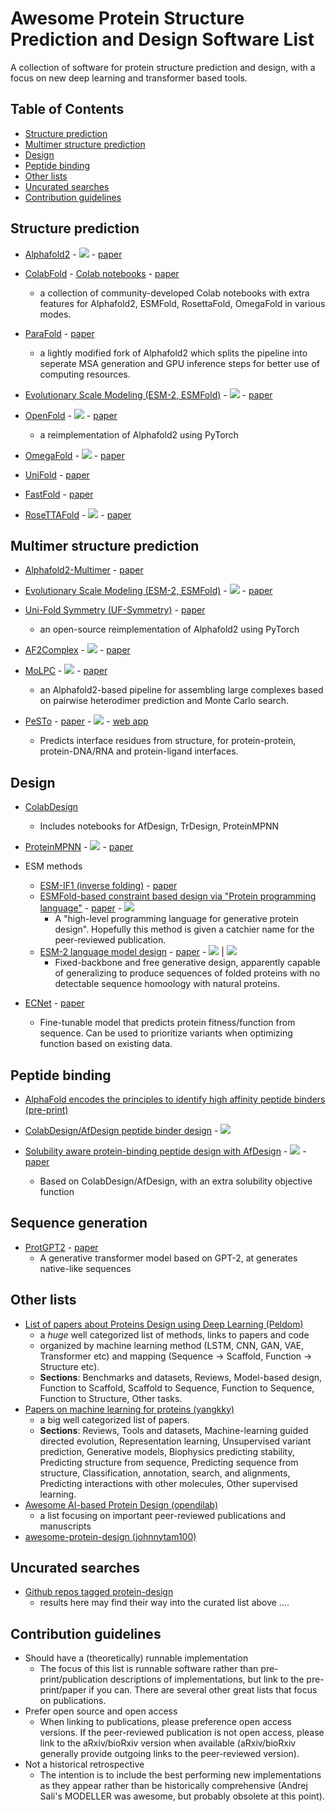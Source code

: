 # Awesome Protein Structure Prediction and Design Software List

A collection of software for protein structure prediction and design, with a focus on new deep learning and transformer based tools.

## Table of Contents

- [Structure prediction](#structure-prediction)
- [Multimer structure prediction](#multimer-structure-prediction)
- [Design](#design)
- [Peptide binding](#peptide-binding)
- [Other lists](#other-lists)
- [Uncurated searches](#uncurated-searches)
- [Contribution guidelines](#contribution-guidelines)

## Structure prediction

- [Alphafold2](https://github.com/deepmind/alphafold) - [<img src="https://colab.research.google.com/assets/colab-badge.svg">](https://colab.research.google.com/github/deepmind/alphafold/blob/main/notebooks/AlphaFold.ipynb) - [paper](https://doi.org/10.1038/s41586-021-03819-2)

- [ColabFold](https://github.com/sokrypton/ColabFold) - [Colab notebooks](https://github.com/sokrypton/ColabFold#making-protein-folding-accessible-to-all-via-google-colab) - [paper](https://doi.org/10.5281/zenodo.5123296) 
  - a collection of community-developed Colab notebooks with extra features for Alphafold2, ESMFold, RosettaFold, OmegaFold in various modes.

- [ParaFold](https://github.com/Zuricho/ParallelFold) - [paper](https://arxiv.org/abs/2111.06340) 
  - a lightly modified fork of Alphafold2 which splits the pipeline into seperate MSA generation and GPU inference steps for better use of computing resources.

- [Evolutionary Scale Modeling (ESM-2, ESMFold)](https://github.com/facebookresearch/esm) - [<img src="https://colab.research.google.com/assets/colab-badge.svg">](https://colab.research.google.com/github/sokrypton/ColabFold/blob/main/ESMFold.ipynb) - [paper](https://www.science.org/doi/abs/10.1126/science.ade2574)

- [OpenFold](https://github.com/aqlaboratory/openfold) - [<img src="https://colab.research.google.com/assets/colab-badge.svg">](https://colab.research.google.com/github/aqlaboratory/openfold/blob/main/notebooks/OpenFold.ipynb) - [paper](https://www.biorxiv.org/content/10.1101/2022.11.20.517210) 
  - a reimplementation of Alphafold2 using PyTorch

- [OmegaFold](https://github.com/HeliXonProtein/OmegaFold) - [<img src="https://colab.research.google.com/assets/colab-badge.svg">](https://colab.research.google.com/github/sokrypton/ColabFold/blob/main/beta/omegafold.ipynb) - [paper](https://www.biorxiv.org/content/10.1101/2022.07.21.500999v1)

- [UniFold](https://github.com/dptech-corp/Uni-Fold) - [paper](https://doi.org/10.1101/2022.08.04.502811)

- [FastFold](https://github.com/hpcaitech/FastFold) - [paper](https://arxiv.org/abs/2203.00854)

- [RoseTTAFold](https://github.com/RosettaCommons/RoseTTAFold) - [<img src="https://colab.research.google.com/assets/colab-badge.svg">](https://colab.research.google.com/github/sokrypton/ColabFold/blob/main/RoseTTAFold.ipynb) - [paper](https://www.science.org/doi/10.1126/science.abj8754)

## Multimer structure prediction

- [Alphafold2-Multimer](https://github.com/deepmind/alphafold) - [paper](https://www.biorxiv.org/content/10.1101/2021.10.04.463034v1)

- [Evolutionary Scale Modeling (ESM-2, ESMFold)](https://github.com/facebookresearch/esm) - [<img src="https://colab.research.google.com/assets/colab-badge.svg">](https://colab.research.google.com/github/sokrypton/ColabFold/blob/main/ESMFold.ipynb) - [paper](https://www.science.org/doi/abs/10.1126/science.ade2574)

- [Uni-Fold Symmetry (UF-Symmetry)](https://github.com/dptech-corp/Uni-Fold) - [paper](https://doi.org/10.1101/2022.08.30.505833) 
  - an open-source reimplementation of Alphafold2 using PyTorch

- [AF2Complex](https://github.com/FreshAirTonight/af2complex) -  [<img src="https://colab.research.google.com/assets/colab-badge.svg">](https://colab.research.google.com/github/FreshAirTonight/af2complex/blob/main/notebook/AF2Complex_notebook.ipynb) - [paper](https://www.nature.com/articles/s41467-022-29394-2)

- [MoLPC](https://github.com/patrickbryant1/MoLPC) - [<img src="https://colab.research.google.com/assets/colab-badge.svg">](https://colab.research.google.com/github/patrickbryant1/MoLPC/blob/master/MoLPC.ipynb) - [paper](https://www.nature.com/articles/s41467-022-33729-4) 
  - an Alphafold2-based pipeline for assembling large complexes based on pairwise heterodimer prediction and Monte Carlo search.

- [PeSTo](https://github.com/LBM-EPFL/PeSTo) - [paper](https://www.nature.com/articles/s41467-023-37701-8) - [<img src="https://colab.research.google.com/assets/colab-badge.svg">](https://colab.research.google.com/github/LBM-EPFL/PeSTo/blob/main/apply_model.ipynb) - [web app](https://pesto.epfl.ch/)
  - Predicts interface residues from structure, for protein-protein, protein-DNA/RNA and protein-ligand interfaces.

## Design

- [ColabDesign](https://github.com/sokrypton/ColabDesign)
  - Includes notebooks for AfDesign, TrDesign, ProteinMPNN

- [ProteinMPNN](https://github.com/dauparas/ProteinMPNN) - [<img src="https://colab.research.google.com/assets/colab-badge.svg">](https://colab.research.google.com/github/sokrypton/ColabDesign/blob/v1.1.0/mpnn/examples/proteinmpnn_in_jax.ipynb) - [paper](https://www.biorxiv.org/content/10.1101/2022.06.03.494563v1)

- ESM methods
  - [ESM-IF1 (inverse folding)](https://github.com/facebookresearch/esm#inverse-folding-) - [paper](https://doi.org/10.1101/2022.04.10.487779)
  - [ESMFold-based constraint based design via "Protein programming language"](https://github.com/facebookresearch/esm/tree/main/examples/protein-programming-language) - [paper](https://www.biorxiv.org/content/10.1101/2022.12.21.521526v1.full) -  [<img src="https://colab.research.google.com/assets/colab-badge.svg">](https://colab.research.google.com/github/facebookresearch/esm/blob/main/examples/protein-programming-language/tutorial.ipynb)
    - A "high-level programming language for generative protein design". Hopefully this method is given a catchier name for the peer-reviewed publication.
  - [ESM-2 language model design](https://github.com/facebookresearch/esm/tree/main/examples/lm-design) - [paper](https://www.biorxiv.org/content/10.1101/2022.12.21.521521v1.full) - [<img src="https://colab.research.google.com/assets/colab-badge.svg">](https://colab.research.google.com/github/facebookresearch/esm/blob/main/examples/lm-design/free_generation.ipynb) | [<img src="https://colab.research.google.com/assets/colab-badge.svg">](https://colab.research.google.com/github/facebookresearch/esm/blob/main/examples/lm-design/fixed_backbone.ipynb)
    - Fixed-backbone and free generative design, apparently capable of generalizing to produce sequences of folded proteins with no detectable sequence homoology with natural proteins.
 
- [ECNet](https://github.com/luoyunan/ECNet) - [paper](https://www.nature.com/articles/s41467-021-25976-8)
  - Fine-tunable model that predicts protein fitness/function from sequence. Can be used to prioritize variants when optimizing function based on existing data. 

## Peptide binding

- [AlphaFold encodes the principles to identify high affinity peptide binders (pre-print)](https://www.biorxiv.org/content/10.1101/2022.03.18.484931v1.full)

- [ColabDesign/AfDesign peptide binder design](https://github.com/sokrypton/ColabDesign/tree/main/af) - [<img src="https://colab.research.google.com/assets/colab-badge.svg">](https://colab.research.google.com/github/sokrypton/ColabDesign/blob/main/af/examples/peptide_binder_design.ipynb)

- [Solubility aware protein-binding peptide design with AfDesign](https://github.com/ohuelab/Solubility_AfDesign) - [<img src="https://colab.research.google.com/assets/colab-badge.svg">](https://colab.research.google.com/github/ohuelab/Solubility_AfDesign/blob/solubility/design.ipynb) - [paper](https://www.mdpi.com/2227-9059/10/7/1626)
  - Based on ColabDesign/AfDesign, with an extra solubility objective function

## Sequence generation

- [ProtGPT2](https://huggingface.co/nferruz/ProtGPT2) - [paper](https://www.nature.com/articles/s41467-022-32007-7)
  - A generative transformer model based on GPT-2, at generates native-like sequences

## Other lists

- [List of papers about Proteins Design using Deep Learning (Peldom)](https://github.com/Peldom/papers_for_protein_design_using_DL)
  - a *huge* well categorized list of methods, links to papers and code
  - organized by machine learning method (LSTM, CNN, GAN, VAE, Transformer etc) and mapping (Sequence -> Scaffold, Function -> Structure etc).
  - **Sections**: Benchmarks and datasets, Reviews, Model-based design, Function to Scaffold, Scaffold to Sequence, Function to Sequence, Function to Structure, Other tasks.
- [Papers on machine learning for proteins (yangkky)](https://github.com/yangkky/Machine-learning-for-proteins)
  - a big well categorized list of papers.
  - **Sections**: Reviews, Tools and datasets, Machine-learning guided directed evolution, Representation learning, Unsupervised variant prediction, Generative models, Biophysics predicting stability, Predicting structure from sequence, Predicting sequence from structure, Classification, annotation, search, and alignments, Predicting interactions with other molecules, Other supervised learning.
- [Awesome AI-based Protein Design (opendilab)](https://github.com/opendilab/awesome-AI-based-protein-design)
  - a list focusing on important peer-reviewed publications and manuscripts
- [awesome-protein-design (johnnytam100)](https://github.com/johnnytam100/awesome-protein-design)

## Uncurated searches

- [Github repos tagged protein-design](https://github.com/topics/protein-design)
  - results here may find their way into the curated list above .... 

## Contribution guidelines

- Should have a (theoretically) runnable implementation
  - The focus of this list is runnable software rather than pre-print/publication descriptions of implementations, but link to the pre-print/paper if you can. There are several other great lists that focus on publications.
- Prefer open source and open access 
  - When linking to publications, please preference open access versions. If the peer-reviewed publication is not open access, please link to the aRxiv/bioRxiv version when available (aRxiv/bioRxiv generally provide outgoing links to the peer-reviewed version).
- Not a historical retrospective
  - The intention is to include the best performing new implementations as they appear rather than be historically comprehensive (Andrej Sali's MODELLER was awesome, but probably obsolete at this point).
